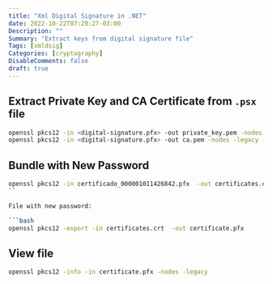 ```yaml
---
title: "Xml Digital Signature in .NET"
date: 2022-10-22T07:29:27-03:00
Description: ""
Summary: "Extract keys from digital signature file"
Tags: [xmldsig]
Categories: [cryptography]
DisableComments: false
draft: true
---
```


## Extract **Private Key** and **CA Certificate** from `.psx` file

```bash
openssl pkcs12 -in <digital-signature.pfx> -out private_key.pem -nodes -legacy -clcerts
openssl pkcs12 -in <digital-signature.pfx> -out ca.pem -nodes -legacy -cacerts
```

## Bundle with New Password

```bash
openssl pkcs12 -in certificado_000001011426842.pfx  -out certificates.crt -nodes -legacy
``

File with new password:

```bash
openssl pkcs12 -export -in certificates.crt  -out certificate.pfx
```


## View file

```bash
openssl pkcs12 -info -in certificate.pfx -nodes -legacy
``` 
